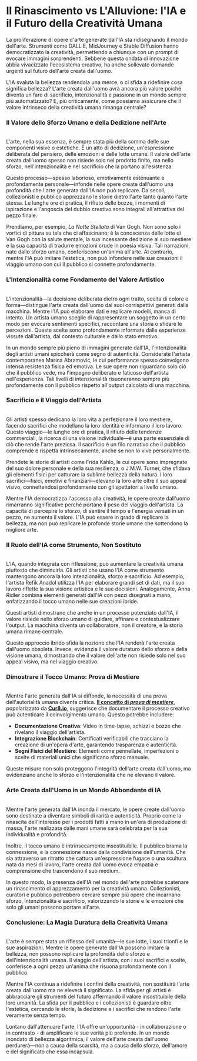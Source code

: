 # Il Rinascimento vs L'Alluvione: l'IA e il Futuro della Creatività Umana

La proliferazione di opere d'arte generate dall'IA sta ridisegnando il mondo dell'arte. Strumenti come DALL·E, MidJourney e Stable Diffusion hanno democratizzato la creatività, permettendo a chiunque con un prompt di evocare immagini sorprendenti. Sebbene questa ondata di innovazione abbia vivacizzato l'ecosistema creativo, ha anche sollevato domande urgenti sul futuro dell'arte creata dall'uomo.&#x20;

L'IA svaluta la bellezza rendendola una merce, o ci sfida a ridefinire cosa significa bellezza? L'arte creata dall'uomo avrà ancora più valore poiché diventa un faro di sacrificio, intenzionalità e passione in un mondo sempre più automatizzato? E, più criticamente, come possiamo assicurare che il valore intrinseco della creatività umana rimanga centrale?

### Il Valore dello Sforzo Umano e della Dedizione nell'Arte <a href="#ember57" id="ember57"></a>

\
L'arte, nella sua essenza, è sempre stata più della somma delle sue componenti visive o estetiche. È un atto di dedizione, un'espressione deliberata del pensiero, delle emozioni e delle lotte umane. Il valore dell'arte creata dall'uomo spesso non risiede solo nel prodotto finito, ma nello sforzo, nell'intenzionalità e nel sacrificio che la portano all'esistenza.

Questo processo—spesso laborioso, emotivamente estenuante e profondamente personale—infonde nelle opere create dall'uomo una profondità che l'arte generata dall'IA non può replicare. Da secoli, collezionisti e pubblico apprezzano le storie dietro l'arte tanto quanto l'arte stessa. Le lunghe ore di pratica, il rifiuto delle bozze, i momenti di ispirazione e l'angoscia del dubbio creativo sono integrali all'attrattiva del pezzo finale.

Prendiamo, per esempio, _La Notte Stellata_ di Van Gogh. Non sono solo i vortici di pittura su tela che ci affascinano; è la conoscenza delle lotte di Van Gogh con la salute mentale, la sua incessante dedizione al suo mestiere e la sua capacità di tradurre emozioni crude in poesia visiva. Tali narrazioni, nate dallo sforzo umano, conferiscono un'anima all'arte. Al contrario, mentre l'IA può imitare l'estetica, non può infondere nelle sue creazioni il viaggio umano con cui il pubblico si connette profondamente.

### L'Intenzionalità come Fondamento del Valore Artistico <a href="#ember62" id="ember62"></a>

\
L'intenzionalità—la decisione deliberata dietro ogni tratto, scelta di colore e forma—distingue l'arte creata dall'uomo dai suoi corrispettivi generati dalla macchina. Mentre l'IA può elaborare dati e replicare modelli, manca di intento. Un artista umano sceglie di rappresentare un soggetto in un certo modo per evocare sentimenti specifici, raccontare una storia o sfidare le percezioni. Queste scelte sono profondamente informate dalle esperienze vissute dall'artista, dal contesto culturale e dallo stato emotivo.

In un mondo sempre più pieno di immagini generate dall'IA, l'intenzionalità degli artisti umani spiccherà come segno di autenticità. Considerate l'artista contemporanea Marina Abramović, le cui performance spesso coinvolgono intensa resistenza fisica ed emotiva. Le sue opere non riguardano solo ciò che il pubblico vede, ma l'impegno deliberato e faticoso dell'artista nell'esperienza. Tali livelli di intenzionalità risuoneranno sempre più profondamente con il pubblico rispetto all'output calcolato di una macchina.

### Sacrificio e il Viaggio dell'Artista <a href="#ember66" id="ember66"></a>

\
Gli artisti spesso dedicano la loro vita a perfezionare il loro mestiere, facendo sacrifici che modellano la loro identità e informano il loro lavoro. Questo viaggio—le lunghe ore di pratica, il rifiuto delle tendenze commerciali, la ricerca di una visione individuale—è una parte essenziale di ciò che rende l'arte preziosa. Il sacrificio è un filo narrativo che il pubblico comprende e rispetta intrinsecamente, anche se non lo vive personalmente.

Prendete le storie di artisti come Frida Kahlo, le cui opere sono impregnate del suo dolore personale e della sua resilienza, o J.M.W. Turner, che sfidava gli elementi fisici per catturare la sublime bellezza della natura. I loro sacrifici—fisici, emotivi e finanziari—elevano la loro arte oltre il suo appeal visivo, connettendosi profondamente con gli spettatori a livello umano.

Mentre l'IA democratizza l'accesso alla creatività, le opere create dall'uomo rimarranno significative perché portano il peso del viaggio dell'artista. La capacità di percepire lo sforzo, di sentire il tempo e l'energia versati in un pezzo, ne aumenta il valore. L'IA può essere in grado di replicare la bellezza, ma non può replicare le profonde storie umane che sottendono la migliore arte.

### Il Ruolo dell'IA come Strumento, Non Sostituto <a href="#ember71" id="ember71"></a>

\
L'IA, quando integrata con riflessione, può aumentare la creatività umana piuttosto che diminuirla. Gli artisti che usano l'IA come strumento mantengono ancora la loro intenzionalità, sforzo e sacrificio. Ad esempio, l'artista Refik Anadol utilizza l'IA per elaborare grandi set di dati, ma il suo lavoro riflette la sua visione artistica e le sue decisioni. Analogamente, Anna Ridler combina elementi generati dall'IA con pezzi disegnati a mano, enfatizzando il tocco umano nelle sue creazioni ibride.

Questi artisti dimostrano che anche in un processo potenziato dall'IA, il valore risiede nello sforzo umano di guidare, affinare e contestualizzare l'output. La macchina diventa un collaboratore, non il creatore, e la storia umana rimane centrale.

Questo approccio ibrido sfida la nozione che l'IA renderà l'arte creata dall'uomo obsoleta. Invece, evidenzia il valore duraturo dello sforzo e della visione umana, dimostrando che il valore dell'arte non risiede solo nel suo appeal visivo, ma nel viaggio creativo.

### Dimostrare il Tocco Umano: Prova di Mestiere <a href="#ember76" id="ember76"></a>

\
Mentre l'arte generata dall'IA si diffonde, la necessità di una prova dell'autorialità umana diventa critica. [**Il concetto di&#x20;**_**prova di mestiere**_](https://youtu.be/XdNgjotU0ac?si=D77lkc_hSwH6OcQa), popolarizzato da [**Cur8.io**](http://cur8.io/), suggerisce che documentare il processo creativo può autenticare il coinvolgimento umano. Questo potrebbe includere:

* **Documentazione Creativa**: Video in time-lapse, schizzi e bozze che rivelano il viaggio dell'artista.
* **Integrazione Blockchain**: Certificati verificabili che tracciano la creazione di un'opera d'arte, garantendo trasparenza e autenticità.
* **Segni Fisici del Mestiere**: Elementi come pennellate, imperfezioni o scelte di materiali unici che significano sforzo manuale.

Queste misure non solo proteggono l'integrità dell'arte creata dall'uomo, ma evidenziano anche lo sforzo e l'intenzionalità che ne elevano il valore.

### Arte Creata dall'Uomo in un Mondo Abbondante di IA <a href="#ember81" id="ember81"></a>

\
Mentre l'arte generata dall'IA inonda il mercato, le opere create dall'uomo sono destinate a diventare simboli di rarità e autenticità. Proprio come la rinascita dell'interesse per i prodotti fatti a mano in un'era di produzione di massa, l'arte realizzata dalle mani umane sarà celebrata per la sua individualità e profondità.

Inoltre, il tocco umano è intrinsecamente insostituibile. Il pubblico brama la connessione, e la connessione nasce dalla condivisione dell'umanità. Che sia attraverso un ritratto che cattura un'espressione fugace o una scultura nata da mesi di lavoro, l'arte creata dall'uomo evoca empatia e comprensione che trascendono il suo medium.

In questo modo, la presenza dell'IA nel mondo dell'arte potrebbe scatenare un rinascimento di apprezzamento per la creatività umana. Collezionisti, curatori e pubblico potrebbero cercare sempre più opere che incarnano sforzo, intenzionalità e sacrificio, valorizzando le storie e le emozioni che solo gli umani possono portare all'arte.

### Conclusione: La Magia Duratura della Creatività Umana <a href="#ember86" id="ember86"></a>

\
L'arte è sempre stata un riflesso dell'umanità—le sue lotte, i suoi trionfi e le sue aspirazioni. Mentre le opere generate dall'IA possono imitare la bellezza, non possono replicare la profondità dello sforzo e dell'intenzionalità umana. Il viaggio dell'artista, con i suoi sacrifici e scelte, conferisce a ogni pezzo un'anima che risuona profondamente con il pubblico.

Mentre l'IA continua a ridefinire i confini della creatività, non sostituirà l'arte creata dall'uomo ma ne eleverà il significato. La sfida per gli artisti è abbracciare gli strumenti del futuro affermando il valore insostituibile della loro umanità. La sfida per il pubblico e i collezionisti è guardare oltre l'estetica, cercando le storie, la dedizione e i sacrifici che rendono l'arte veramente senza tempo.

Lontano dall'attenuare l'arte, l'IA offre un'opportunità - in collaborazione o in contrasto - di amplificare le sue verità più profonde. In un mondo inondato di bellezza algoritmica, il valore dell'arte creata dall'uomo perdurerà—non a causa della scarsità, ma a causa dello sforzo, dell'amore e del significato che essa incapsula.